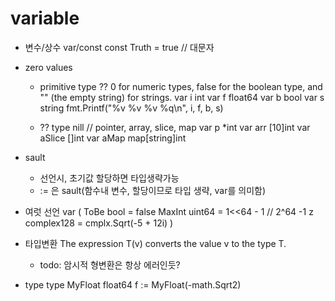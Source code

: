 # variable


- 변수/상수  var/const
  const Truth = true  // 대문자
  
- zero values
  - primitive type ??
    0 for numeric types,
    false for the boolean type, and
    "" (the empty string) for strings.
      var i int
      var f float64
      var b bool
      var s string
      fmt.Printf("%v %v %v %q\n", i, f, b, s)

  - ?? type
    nill
      // pointer, array, slice, map
      var p *int
      var arr [10]int
      var aSlice []int
      var aMap map[string]int

- sault
  - 선언시, 초기값 할당하면 타입생략가능
  - := 은 sault(함수내 변수, 할당이므로 타입 생략, var를 의미함)

- 여럿 선언
  var (
    ToBe   bool       = false
    MaxInt uint64     = 1<<64 - 1   // 2^64 -1
    z      complex128 = cmplx.Sqrt(-5 + 12i)
  )

- 타입변환
  The expression T(v) converts the value v to the type T.

  - todo: 암시적 형변환은 항상 에러인듯?


- type
  type MyFloat float64
  f := MyFloat(-math.Sqrt2)
